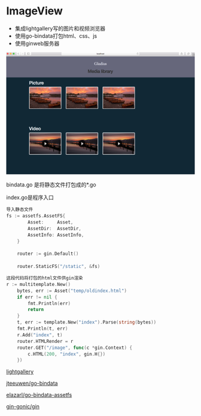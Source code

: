 # ImageView

* 集成lightgallery写的图片和视频浏览器
* 使用go-bindata打包html、css、js
* 使用ginweb服务器

![image](/WX20170913-145523.png)


bindata.go 是将静态文件打包成的*.go

index.go是程序入口

```go
导入静态文件
fs := assetfs.AssetFS{
		Asset:     Asset,
		AssetDir:  AssetDir,
		AssetInfo: AssetInfo,
	}

	router := gin.Default()

	router.StaticFS("/static", &fs)
```

```go
这段代码将打包的html文件供gin渲染
r := multitemplate.New()
	bytes, err := Asset("temp/oldindex.html")
	if err != nil {
		fmt.Println(err)
		return
	}
	t, err := template.New("index").Parse(string(bytes))
	fmt.Println(t, err)
	r.Add("index", t)
	router.HTMLRender = r
	router.GET("/image", func(c *gin.Context) {
		c.HTML(200, "index", gin.H{})
	})
```


[lightgallery](https://github.com/sachinchoolur/lightgallery.js)

[jteeuwen/go-bindata](https://github.com/jteeuwen/go-bindata)

[elazarl/go-bindata-assetfs](https://github.com/elazarl/go-bindata-assetfs)

[gin-gonic/gin](https://github.com/gin-gonic/gin)




